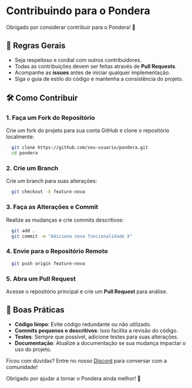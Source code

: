 # Contribuindo para o Pondera

Obrigado por considerar contribuir para o Pondera! 🚀

## 📜 Regras Gerais
- Seja respeitoso e cordial com outros contribuidores.
- Todas as contribuições devem ser feitas através de **Pull Requests**.
- Acompanhe as **issues** antes de iniciar qualquer implementação.
- Siga o guia de estilo do código e mantenha a consistência do projeto.

## 🛠 Como Contribuir

### 1. Faça um Fork do Repositório
Crie um fork do projeto para sua conta GitHub e clone o repositório localmente:

```sh
  git clone https://github.com/seu-usuario/pondera.git
  cd pondera
```

### 2. Crie um Branch
Crie um branch para suas alterações:

```sh
  git checkout -b feature-nova
```

### 3. Faça as Alterações e Commit
Realize as mudanças e crie commits descritivos:

```sh
  git add .
  git commit -m "Adiciona nova funcionalidade X"
```

### 4. Envie para o Repositório Remoto

```sh
  git push origin feature-nova
```

### 5. Abra um Pull Request
Acesse o repositório principal e crie um **Pull Request** para análise.

## 🎯 Boas Práticas
- **Código limpo**: Evite código redundante ou não utilizado.
- **Commits pequenos e descritivos**: Isso facilita a revisão do código.
- **Testes**: Sempre que possível, adicione testes para suas alterações.
- **Documentação**: Atualize a documentação se sua mudança impactar o uso do projeto.

Ficou com dúvidas? Entre no nosso [Discord](https://discord.gg/pondera) para conversar com a comunidade!

Obrigado por ajudar a tornar o Pondera ainda melhor! 💙
